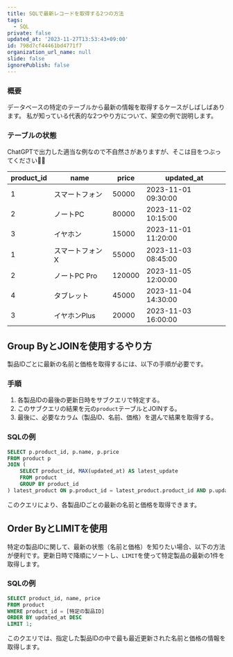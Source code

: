 ```yaml
---
title: SQLで最新レコードを取得する2つの方法
tags:
  - SQL
private: false
updated_at: '2023-11-27T13:53:43+09:00'
id: 798d7cf44461bd4771f7
organization_url_name: null
slide: false
ignorePublish: false
---
```

### 概要
データベースの特定のテーブルから最新の情報を取得するケースがしばしばあります。
私が知っている代表的な2つやり方について、架空の例で説明します。

### テーブルの状態
ChatGPTで出力した適当な例なので不自然さがありますが、そこは目をつぶってください🙇‍♂️

| product_id | name           | price | updated_at         |
|------------|----------------|-------|--------------------|
| 1          | スマートフォン | 50000 | 2023-11-01 09:30:00|
| 2          | ノートPC       | 80000 | 2023-11-02 10:15:00|
| 3          | イヤホン       | 15000 | 2023-11-01 11:20:00|
| 1          | スマートフォンX | 55000 | 2023-11-03 08:45:00|
| 2          | ノートPC Pro   | 120000| 2023-11-05 12:00:00|
| 4          | タブレット     | 45000 | 2023-11-04 14:30:00|
| 3          | イヤホンPlus   | 20000 | 2023-11-03 16:00:00|



## Group ByとJOINを使用するやり方

製品IDごとに最新の名前と価格を取得するには、以下の手順が必要です。

### 手順
1. 各製品IDの最後の更新日時をサブクエリで特定する。
2. このサブクエリの結果を元の`product`テーブルとJOINする。
3. 最後に、必要なカラム（製品ID、名前、価格）を選んで結果を取得する。

### SQLの例
```sql
SELECT p.product_id, p.name, p.price
FROM product p
JOIN (
    SELECT product_id, MAX(updated_at) AS latest_update
    FROM product
    GROUP BY product_id
) latest_product ON p.product_id = latest_product.product_id AND p.updated_at = latest_product.latest_update
```

このクエリにより、各製品IDごとの最新の名前と価格を取得できます。

## Order ByとLIMITを使用

特定の製品IDに関して、最新の状態（名前と価格）を知りたい場合、以下の方法が便利です。更新日時で降順にソートし、`LIMIT`を使って特定製品の最新の1件を取得します。

### SQLの例
```sql
SELECT product_id, name, price
FROM product
WHERE product_id = [特定の製品ID]
ORDER BY updated_at DESC
LIMIT 1;
```

このクエリでは、指定した製品IDの中で最も最近更新された名前と価格の情報を取得します。
